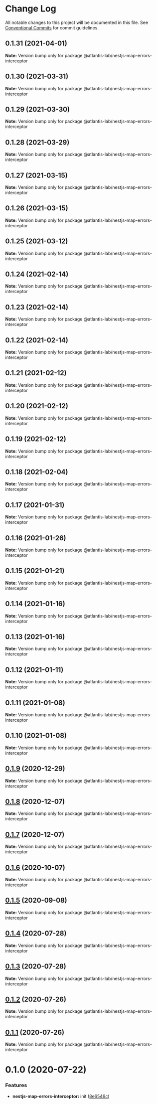 # Change Log

All notable changes to this project will be documented in this file.
See [Conventional Commits](https://conventionalcommits.org) for commit guidelines.

## 0.1.31 (2021-04-01)

**Note:** Version bump only for package @atlantis-lab/nestjs-map-errors-interceptor





## 0.1.30 (2021-03-31)

**Note:** Version bump only for package @atlantis-lab/nestjs-map-errors-interceptor





## 0.1.29 (2021-03-30)

**Note:** Version bump only for package @atlantis-lab/nestjs-map-errors-interceptor





## 0.1.28 (2021-03-29)

**Note:** Version bump only for package @atlantis-lab/nestjs-map-errors-interceptor





## 0.1.27 (2021-03-15)

**Note:** Version bump only for package @atlantis-lab/nestjs-map-errors-interceptor

## 0.1.26 (2021-03-15)

**Note:** Version bump only for package @atlantis-lab/nestjs-map-errors-interceptor

## 0.1.25 (2021-03-12)

**Note:** Version bump only for package @atlantis-lab/nestjs-map-errors-interceptor

## 0.1.24 (2021-02-14)

**Note:** Version bump only for package @atlantis-lab/nestjs-map-errors-interceptor

## 0.1.23 (2021-02-14)

**Note:** Version bump only for package @atlantis-lab/nestjs-map-errors-interceptor

## 0.1.22 (2021-02-14)

**Note:** Version bump only for package @atlantis-lab/nestjs-map-errors-interceptor

## 0.1.21 (2021-02-12)

**Note:** Version bump only for package @atlantis-lab/nestjs-map-errors-interceptor

## 0.1.20 (2021-02-12)

**Note:** Version bump only for package @atlantis-lab/nestjs-map-errors-interceptor

## 0.1.19 (2021-02-12)

**Note:** Version bump only for package @atlantis-lab/nestjs-map-errors-interceptor

## 0.1.18 (2021-02-04)

**Note:** Version bump only for package @atlantis-lab/nestjs-map-errors-interceptor

## 0.1.17 (2021-01-31)

**Note:** Version bump only for package @atlantis-lab/nestjs-map-errors-interceptor

## 0.1.16 (2021-01-26)

**Note:** Version bump only for package @atlantis-lab/nestjs-map-errors-interceptor

## 0.1.15 (2021-01-21)

**Note:** Version bump only for package @atlantis-lab/nestjs-map-errors-interceptor

## 0.1.14 (2021-01-16)

**Note:** Version bump only for package @atlantis-lab/nestjs-map-errors-interceptor

## 0.1.13 (2021-01-16)

**Note:** Version bump only for package @atlantis-lab/nestjs-map-errors-interceptor

## 0.1.12 (2021-01-11)

**Note:** Version bump only for package @atlantis-lab/nestjs-map-errors-interceptor

## 0.1.11 (2021-01-08)

**Note:** Version bump only for package @atlantis-lab/nestjs-map-errors-interceptor

## 0.1.10 (2021-01-08)

**Note:** Version bump only for package @atlantis-lab/nestjs-map-errors-interceptor

## [0.1.9](https://github.com/Atlantis-Lab/nestjs/compare/@atlantis-lab/nestjs-map-errors-interceptor@0.1.8...@atlantis-lab/nestjs-map-errors-interceptor@0.1.9) (2020-12-29)

**Note:** Version bump only for package @atlantis-lab/nestjs-map-errors-interceptor

## [0.1.8](https://github.com/Atlantis-Lab/nestjs/compare/@atlantis-lab/nestjs-map-errors-interceptor@0.1.7...@atlantis-lab/nestjs-map-errors-interceptor@0.1.8) (2020-12-07)

**Note:** Version bump only for package @atlantis-lab/nestjs-map-errors-interceptor

## [0.1.7](https://github.com/Atlantis-Lab/nestjs/compare/@atlantis-lab/nestjs-map-errors-interceptor@0.1.6...@atlantis-lab/nestjs-map-errors-interceptor@0.1.7) (2020-12-07)

**Note:** Version bump only for package @atlantis-lab/nestjs-map-errors-interceptor

## [0.1.6](https://github.com/Atlantis-Lab/nestjs/compare/@atlantis-lab/nestjs-map-errors-interceptor@0.1.5...@atlantis-lab/nestjs-map-errors-interceptor@0.1.6) (2020-10-07)

**Note:** Version bump only for package @atlantis-lab/nestjs-map-errors-interceptor

## [0.1.5](https://github.com/Atlantis-Lab/nestjs/compare/@atlantis-lab/nestjs-map-errors-interceptor@0.1.4...@atlantis-lab/nestjs-map-errors-interceptor@0.1.5) (2020-09-08)

**Note:** Version bump only for package @atlantis-lab/nestjs-map-errors-interceptor

## [0.1.4](https://github.com/Atlantis-Lab/nestjs/compare/@atlantis-lab/nestjs-map-errors-interceptor@0.1.3...@atlantis-lab/nestjs-map-errors-interceptor@0.1.4) (2020-07-28)

**Note:** Version bump only for package @atlantis-lab/nestjs-map-errors-interceptor

## [0.1.3](https://github.com/Atlantis-Lab/nestjs/compare/@atlantis-lab/nestjs-map-errors-interceptor@0.1.2...@atlantis-lab/nestjs-map-errors-interceptor@0.1.3) (2020-07-28)

**Note:** Version bump only for package @atlantis-lab/nestjs-map-errors-interceptor

## [0.1.2](https://github.com/Atlantis-Lab/nestjs/compare/@atlantis-lab/nestjs-map-errors-interceptor@0.1.1...@atlantis-lab/nestjs-map-errors-interceptor@0.1.2) (2020-07-26)

**Note:** Version bump only for package @atlantis-lab/nestjs-map-errors-interceptor

## [0.1.1](https://github.com/Atlantis-Lab/nestjs/compare/@atlantis-lab/nestjs-map-errors-interceptor@0.1.0...@atlantis-lab/nestjs-map-errors-interceptor@0.1.1) (2020-07-26)

**Note:** Version bump only for package @atlantis-lab/nestjs-map-errors-interceptor

# 0.1.0 (2020-07-22)

### Features

- **nestjs-map-errors-interceptor:** init ([8e6546c](https://github.com/Atlantis-Lab/nestjs/commit/8e6546c23039b4fe709ed04881cba3066115c244))
